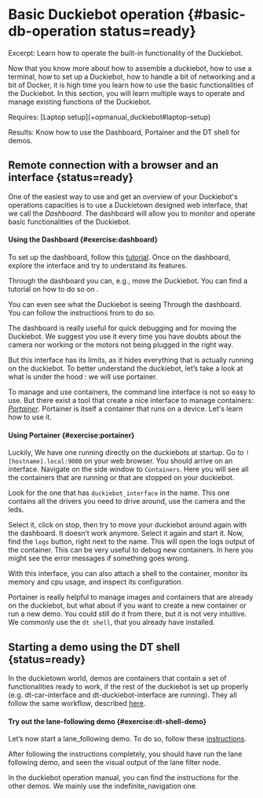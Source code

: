 # Basic Duckiebot operation {#basic-db-operation status=ready}

Excerpt: Learn how to operate the built-in functionality of the Duckiebot.

Now that you know more about how to assemble a duckiebot, how to use a terminal, how to set up a Duckiebot, how to handle a bit of networking and a bit of Docker, it is high time you learn how to use the basic functionalities of the Duckiebot. In this section, you will learn multiple ways to operate and manage existing functions of the Duckiebot.


<!-- !!! UPDATE THIS !!! -->
<div class='requirements' markdown='1'>
  Requires: [Laptop setup](+opmanual_duckiebot#laptop-setup)

  Results: Know how to use the Dashboard, Portainer and the DT shell for demos. 
</div>

<minitoc/>


## Remote connection with a browser and an interface  {status=ready}

One of the easiest way to use and get an overview of your Duckiebot's operations capacities is to use a Duckietown designed web interface, that we call the _Dashboard_. The dashboard will allow you to monitor and operate basic functionalities of the Duckiebot.

#### Using the Dashboard {#exercise:dashboard}

To set up the dashboard, follow this [tutorial](+opmanual_duckiebot#duckiebot-dashboard-setup). Once on the dashboard, explore the interface and try to understand its features. 

Through the dashboard you can, e.g., move the Duckiebot. You can find a tutorial on how to do so on [](+opmanual_duckiebot#setup-ros-websocket-image).

You can even see what the Duckiebot is seeing Through the dashboard. You can follow the instructions from [](+opmanual_duckiebot#image-dashboard) to do so.

<end/>

The dashboard is really useful for quick debugging and for moving the Duckiebot. We suggest you use it every time you have doubts about the camera nor working or the motors not being plugged in the right way.


But this interface has its limits, as it hides everything that is actually running on the duckiebot. To better understand the duckiebot, let’s take a look at what is under the hood : we will use portainer.

To manage and use containers, the command line interface is not so easy to use. But there exist a tool that create a nice interface to manage containers: [_Portainer_](https://www.portainer.io/). Portainer is itself a container that runs on a device. Let's learn how to use it.

#### Using Portainer {#exercise:portainer}

Luckily, We have one running directly on the duckiebots at startup. Go to `![hostname].local:9000` on your web browser. You should arrive on an interface. Navigate on the side window to `Containers`. Here you will see all the containers that are running or that are stopped on your duckiebot.

Look for the one that has `duckiebot_interface` in the name. This one contains all the drivers you need to drive around, use the camera and the leds.

Select it, click on stop, then try to move your duckiebot around again with the dashboard. It doesn’t work anymore. Select it again and start it. Now, find the `logs` button, right next to the name. This will open the logs output of the container. This can be very useful to debug new containers. In here you might see the error messages if something goes wrong.

<end/>

With this interface, you can also attach a shell to the container, monitor its memory and cpu usage, and inspect its configuration.

Portainer is really helpful to manage images and containers that are already on the duckiebot, but what about if you want to create a new container or run a new demo. You could still do it from there, but it is not very intuitive. We commonly use the `dt shell`, that you already have installed.

## Starting a demo using the DT shell {status=ready}
In the duckietown world, demos are containers that contain a set of functionalities ready to work, if the rest of the duckiebot is set up properly (e.g. dt-car-interface and dt-duckiebot-interface are running). They all follow the same workflow, described [here](+opmanual_duckiebot#running-demos).


#### Try out the lane-following demo {#exercise:dt-shell-demo}

Let’s now start a lane_following demo. To do so, follow these [instructions](+opmanual_duckiebot#demo-lane-following).

<end/>

After following the instructions completely, you should have run the lane following demo, and seen the visual output of the lane filter node.

In the duckiebot operation manual, you can find the instructions for the other demos. We mainly use the indefinite_navigation one.
